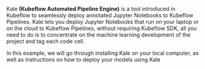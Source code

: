 Kale **(Kubeflow Automated Pipeline Engine)** is a tool introduced in Kubeflow to seamlessly deploy annotated Jupyter Notebooks to Kubeflow Pipelines. Kale lets you deploy Jupyter Notebooks that run on your laptop or on the cloud to Kubeflow Pipelines, without requiring Kubeflow SDK, all you need to do is to concentrate on the machine learning development of the  project and tag each code cell. 

In this example, we will go through installing Kale on your local computer, as well as instructions on how to deploy your models using Kale